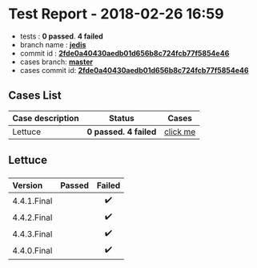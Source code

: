 # Test Report - 2018-02-26 16:59

- tests  : **0 passed**. **4 failed**
- branch name : **[jedis](https://github.com/apache/incubator-skywalking/tree/jedis)**
- commit id : **[2fde0a40430aedb01d656b8c724fcb77f5854e46](https://github.com/apache/incubator-skywalking/commit/2fde0a40430aedb01d656b8c724fcb77f5854e46)**
- cases branch: **[master](https://github.com/SkywalkingTest/skywalking-autotest-scenarios/tree/master)**
- cases commit id: **[2fde0a40430aedb01d656b8c724fcb77f5854e46](https://github.com/SkywalkingTest/skywalking-autotest-scenarios/commit/2fde0a40430aedb01d656b8c724fcb77f5854e46)**

## Cases List

| Case description | Status | Cases|
|:-----|:-----:|:-----:|
|Lettuce| **0 passed. 4 failed**| [click me](#lettuce) |

## Lettuce

### 
|  Version     | Passed | Failed|
|:------------- |:-------:|:-----:|
| 4.4.1.Final  | |:heavy_check_mark:|
| 4.4.2.Final  | |:heavy_check_mark:|
| 4.4.3.Final  | |:heavy_check_mark:|
| 4.4.0.Final  | |:heavy_check_mark:|

